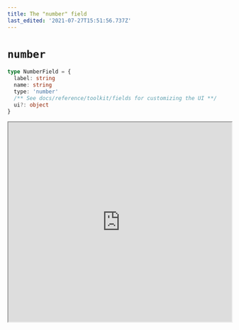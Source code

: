 ```yaml
---
title: The "number" field
last_edited: '2021-07-27T15:51:56.737Z'
---
```


# `number`

```ts
type NumberField = {
  label: string
  name: string
  type: 'number'
  /** See docs/reference/toolkit/fields for customizing the UI **/
  ui?: object
}
```

<iframe width="100%" height="450px" src="http://localhost:3000/iframe/number" />

